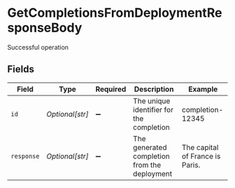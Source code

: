 # GetCompletionsFromDeploymentResponseBody

Successful operation


## Fields

| Field                                        | Type                                         | Required                                     | Description                                  | Example                                      |
| -------------------------------------------- | -------------------------------------------- | -------------------------------------------- | -------------------------------------------- | -------------------------------------------- |
| `id`                                         | *Optional[str]*                              | :heavy_minus_sign:                           | The unique identifier for the completion     | completion-12345                             |
| `response`                                   | *Optional[str]*                              | :heavy_minus_sign:                           | The generated completion from the deployment | The capital of France is Paris.              |